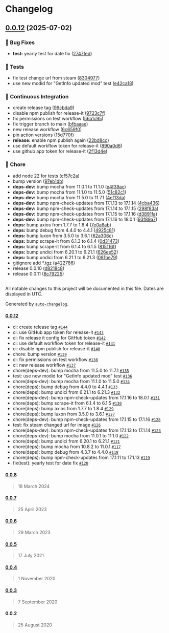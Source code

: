 # Changelog

## [0.0.12](https://github.com/axi92/steam-workshop-scraper/compare/0.0.8...0.0.12) (2025-07-02)

### 🐛 Bug Fixes

* **test:** yearly test for date fix ([2747fed](https://github.com/axi92/steam-workshop-scraper/commit/2747fed9f94552b400dc3fdc7898280b45270162))

### 🧪 Tests

* fix test change url from steam ([8304977](https://github.com/axi92/steam-workshop-scraper/commit/8304977a9a554c68d0e848a24a7e3fa60a312376))
* use new modid for "GetInfo updated mod" test ([e42ca18](https://github.com/axi92/steam-workshop-scraper/commit/e42ca182237025c0d1b6df7a61a6591517198989))

### 🚀 Continuous Integration

* create release tag ([99cbda9](https://github.com/axi92/steam-workshop-scraper/commit/99cbda938ccac741fcf887daeee093afa850237a))
* disable npm publish for release-it ([9723c7f](https://github.com/axi92/steam-workshop-scraper/commit/9723c7fba102c40eef0de1ee3dbdba9b2014e4dd))
* fix permissions on test workflow ([56a1c95](https://github.com/axi92/steam-workshop-scraper/commit/56a1c956afd08a86921d2c33c3ee9d98fb9acea7))
* fix trigger branch to main ([bfbaaae](https://github.com/axi92/steam-workshop-scraper/commit/bfbaaae61daa0989916540e74e1042a0a2e43fcc))
* new release workflow ([6c659f0](https://github.com/axi92/steam-workshop-scraper/commit/6c659f0cd8802feac5b27b86251eae51d60d24a6))
* pin action versions ([15d770f](https://github.com/axi92/steam-workshop-scraper/commit/15d770f87594a99868521994b1670be72a325425))
* **release:** enable npm publish again ([22bd8cc](https://github.com/axi92/steam-workshop-scraper/commit/22bd8cc6c82c5b0ab596e5af621612f02c374fef))
* use default workflow token for release-it ([890a0d6](https://github.com/axi92/steam-workshop-scraper/commit/890a0d61c214cb66368f087f0430fb04b7a243e6))
* use github app token for release-it ([2f13d4e](https://github.com/axi92/steam-workshop-scraper/commit/2f13d4e0c7c814ccb1f41ef1eaae6a9a64a2815f))

### 🧹 Chore

* add node 22 for tests ([cf57c2a](https://github.com/axi92/steam-workshop-scraper/commit/cf57c2a431f8599854b69346fd25e35aa91604f7))
* bump version ([97eb1db](https://github.com/axi92/steam-workshop-scraper/commit/97eb1dba9cf1bd26a72dda99f9aed3e5fc51df7d))
* **deps-dev:** bump mocha from 11.0.1 to 11.1.0 ([e4f39ac](https://github.com/axi92/steam-workshop-scraper/commit/e4f39aca19a7c017429aa907edd46b858e490616))
* **deps-dev:** bump mocha from 11.1.0 to 11.5.0 ([51c82c1](https://github.com/axi92/steam-workshop-scraper/commit/51c82c1f19a990753763374b5e7682111dc557fd))
* **deps-dev:** bump mocha from 11.5.0 to 11.7.1 ([4ef13da](https://github.com/axi92/steam-workshop-scraper/commit/4ef13da8649fbe2f99b2d3be3bd7d2fafcb921a2))
* **deps-dev:** bump npm-check-updates from 17.1.13 to 17.1.14 ([4cba436](https://github.com/axi92/steam-workshop-scraper/commit/4cba4367d54aef82c49fe372c1f9cd6e7e86da5e))
* **deps-dev:** bump npm-check-updates from 17.1.14 to 17.1.15 ([298f83a](https://github.com/axi92/steam-workshop-scraper/commit/298f83a61f7076dc4bd6a00fdbd7c8ee89f9b7a2))
* **deps-dev:** bump npm-check-updates from 17.1.15 to 17.1.16 ([d3891fa](https://github.com/axi92/steam-workshop-scraper/commit/d3891fa3b484a51b1cbfaad01fc7367f5e0dd034))
* **deps-dev:** bump npm-check-updates from 17.1.16 to 18.0.1 ([93f89a7](https://github.com/axi92/steam-workshop-scraper/commit/93f89a78dfe152ae29f6f747bfe29e4f7dd9a598))
* **deps:** bump axios from 1.7.7 to 1.8.4 ([7e0a6ab](https://github.com/axi92/steam-workshop-scraper/commit/7e0a6ab8724e4862b5586008e3620ab8137dc14f))
* **deps:** bump debug from 4.4.0 to 4.4.1 ([4925c81](https://github.com/axi92/steam-workshop-scraper/commit/4925c8101d35bf3797a03aa756a08e1704c83eab))
* **deps:** bump luxon from 3.5.0 to 3.6.1 ([62a306c](https://github.com/axi92/steam-workshop-scraper/commit/62a306cc4aa69936826bb14a26a126cfc4a75ffc))
* **deps:** bump scrape-it from 6.1.3 to 6.1.4 ([0d31473](https://github.com/axi92/steam-workshop-scraper/commit/0d3147376e4eef0d435676e3aa58b43b8e5b77e0))
* **deps:** bump scrape-it from 6.1.4 to 6.1.5 ([815116f](https://github.com/axi92/steam-workshop-scraper/commit/815116ff6f9b43e0904f0628011b0b486da109f8))
* **deps:** bump undici from 6.20.1 to 6.21.1 ([626ee52](https://github.com/axi92/steam-workshop-scraper/commit/626ee529298b56355a6ffecd3407545e94b9d26b))
* **deps:** bump undici from 6.21.1 to 6.21.3 ([081be79](https://github.com/axi92/steam-workshop-scraper/commit/081be79d12ef38ffbc9fb9927fbc41e246dd2ef2))
* gitignore add *.tgz ([a422786](https://github.com/axi92/steam-workshop-scraper/commit/a422786d1a3482e9b236f15a3c5425ddc1570bc0))
* release 0.0.10 ([d8218c8](https://github.com/axi92/steam-workshop-scraper/commit/d8218c88e9d736b9db55113934b017a10bd5ef89))
* release 0.0.11 ([8c79225](https://github.com/axi92/steam-workshop-scraper/commit/8c7922576bea1f162f5067c6534ae3917e055a97))

##

All notable changes to this project will be documented in this file. Dates are displayed in UTC.

Generated by [`auto-changelog`](https://github.com/CookPete/auto-changelog).

#### [0.0.12](https://github.com/axi92/steam-workshop-scraper/compare/0.0.8...0.0.12)

- ci: create release tag [`#144`](https://github.com/axi92/steam-workshop-scraper/pull/144)
- ci: use GitHub app token for release-it [`#143`](https://github.com/axi92/steam-workshop-scraper/pull/143)
- ci: fix release it config for GitHub token [`#142`](https://github.com/axi92/steam-workshop-scraper/pull/142)
- ci: use default workflow token for release-it [`#141`](https://github.com/axi92/steam-workshop-scraper/pull/141)
- ci: disable npm publish for release-it [`#140`](https://github.com/axi92/steam-workshop-scraper/pull/140)
- chore: bump version [`#139`](https://github.com/axi92/steam-workshop-scraper/pull/139)
- ci: fix permissions on test workflow [`#138`](https://github.com/axi92/steam-workshop-scraper/pull/138)
- ci: new release workflow [`#137`](https://github.com/axi92/steam-workshop-scraper/pull/137)
- chore(deps-dev): bump mocha from 11.5.0 to 11.7.1 [`#135`](https://github.com/axi92/steam-workshop-scraper/pull/135)
- test: use new modid for "GetInfo updated mod" test [`#136`](https://github.com/axi92/steam-workshop-scraper/pull/136)
- chore(deps-dev): bump mocha from 11.1.0 to 11.5.0 [`#134`](https://github.com/axi92/steam-workshop-scraper/pull/134)
- chore(deps): bump debug from 4.4.0 to 4.4.1 [`#133`](https://github.com/axi92/steam-workshop-scraper/pull/133)
- chore(deps): bump undici from 6.21.1 to 6.21.3 [`#132`](https://github.com/axi92/steam-workshop-scraper/pull/132)
- chore(deps-dev): bump npm-check-updates from 17.1.16 to 18.0.1 [`#131`](https://github.com/axi92/steam-workshop-scraper/pull/131)
- chore(deps): bump scrape-it from 6.1.4 to 6.1.5 [`#130`](https://github.com/axi92/steam-workshop-scraper/pull/130)
- chore(deps): bump axios from 1.7.7 to 1.8.4 [`#129`](https://github.com/axi92/steam-workshop-scraper/pull/129)
- chore(deps): bump luxon from 3.5.0 to 3.6.1 [`#127`](https://github.com/axi92/steam-workshop-scraper/pull/127)
- chore(deps-dev): bump npm-check-updates from 17.1.15 to 17.1.16 [`#128`](https://github.com/axi92/steam-workshop-scraper/pull/128)
- test: fix steam changed url for image [`#126`](https://github.com/axi92/steam-workshop-scraper/pull/126)
- chore(deps-dev): bump npm-check-updates from 17.1.13 to 17.1.14 [`#123`](https://github.com/axi92/steam-workshop-scraper/pull/123)
- chore(deps-dev): bump mocha from 11.0.1 to 11.1.0 [`#122`](https://github.com/axi92/steam-workshop-scraper/pull/122)
- chore(deps): bump undici from 6.20.1 to 6.21.1 [`#121`](https://github.com/axi92/steam-workshop-scraper/pull/121)
- chore(deps): bump mocha from 10.8.2 to 11.0.1 [`#117`](https://github.com/axi92/steam-workshop-scraper/pull/117)
- chore(deps): bump debug from 4.3.7 to 4.4.0 [`#118`](https://github.com/axi92/steam-workshop-scraper/pull/118)
- chore(deps): bump npm-check-updates from 17.1.11 to 17.1.13 [`#119`](https://github.com/axi92/steam-workshop-scraper/pull/119)
- fix(test): yearly test for date fix [`#120`](https://github.com/axi92/steam-workshop-scraper/pull/120)

#### [0.0.8](https://github.com/axi92/steam-workshop-scraper/compare/0.0.7...0.0.8)

> 18 March 2024

#### [0.0.7](https://github.com/axi92/steam-workshop-scraper/compare/0.0.6...0.0.7)

> 25 April 2023

#### [0.0.6](https://github.com/axi92/steam-workshop-scraper/compare/0.0.5...0.0.6)

> 29 March 2023

#### [0.0.5](https://github.com/axi92/steam-workshop-scraper/compare/0.0.4...0.0.5)

> 17 July 2021

#### [0.0.4](https://github.com/axi92/steam-workshop-scraper/compare/0.0.3...0.0.4)

> 1 November 2020

#### [0.0.3](https://github.com/axi92/steam-workshop-scraper/compare/0.0.2...0.0.3)

> 7 September 2020

#### 0.0.2

> 25 August 2020
